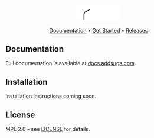 <p align="center">
  <a href="https://app.addsuga.com">
    <img src="docs/logo/suga-dark.svg" width="120" alt="Suga Logo"/>
  </a>
</p>

<p align="center">
  <a href="https://docs.addsuga.com">Documentation</a> •
  <a href="https://app.addsuga.com">Get Started</a> •
  <a href="https://github.com/nitrictech/suga/releases">Releases</a>
</p>

## Documentation

Full documentation is available at [docs.addsuga.com](https://docs.addsuga.com).

## Installation

Installation instructions coming soon.

## License

MPL 2.0 - see [LICENSE](LICENSE) for details.

